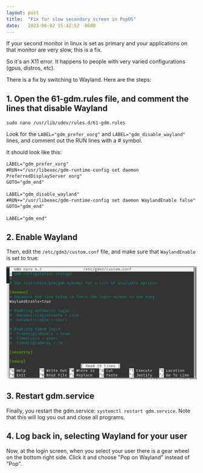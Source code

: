 ```yaml
---
layout: post
title:  "Fix for slow secondary screen in PopOS"
date:   2023-06-02 15:42:52 -0600
---
```


If your second monitor in linux is set as primary and your applications on that monitor are very slow, this is a fix.

So it's an X11 error. It happens to people with very varied configurations (gpus, distros, etc).

There is a fix by switching to Wayland. Here are the steps:

## 1. Open the 61-gdm.rules file, and comment the lines that disable Wayland

```
sudo nano /usr/lib/udev/rules.d/61-gdm.rules
```

Look for the `LABEL="gdm_prefer_xorg"` and `LABEL="gdm_disable_wayland"` lines, and comment out the RUN lines with a # symbol. 

It should look like this:

```
LABEL="gdm_prefer_xorg"
#RUN+="/usr/libexec/gdm-runtime-config set daemon PreferredDisplayServer xorg"
GOTO="gdm_end"

LABEL="gdm_disable_wayland"
#RUN+="/usr/libexec/gdm-runtime-config set daemon WaylandEnable false"
GOTO="gdm_end"

LABEL="gdm_end"
```

## 2. Enable Wayland
Then, edit the `/etc/gdm3/custom.conf` file, and make sure that `WaylandEnable` is set to true:

![Image showing the WaylandEnable parameter set to true in the nano editor](/assets/wayland1.png)

## 3. Restart gdm.service
Finally, you restart the gdm.service: `systemctl restart gdm.service`. Note that this will log you out and close all programs.

## 4. Log back in, selecting Wayland for your user
Now, at the login screen, when you select your user there is a gear wheel on the bottom right side. Click it and choose "Pop on Wayland" instead of "Pop".